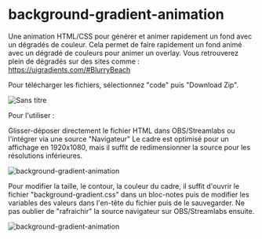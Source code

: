 # background-gradient-animation
Une animation HTML/CSS pour générer et animer rapidement un fond avec un dégradés de couleur. Cela permet de faire rapidement un fond animé avec un dégradé de couleurs pour animer un overlay. Vous retrouverez plein de dégradés sur des sites comme : https://uigradients.com/#BlurryBeach

Pour télécharger les fichiers, sélectionnez "code" puis "Download Zip".

![Sans titre](https://user-images.githubusercontent.com/91347360/204094734-a6e8c120-68c8-44e5-8cd8-124624642ac9.png)

Pour l'utiliser :

Glisser-déposer directement le fichier HTML dans OBS/Streamlabs ou l'intégrer via une source "Navigateur" Le cadre est optimisé pour un affichage en 1920x1080, mais il suffit de redimensionner la source pour les résolutions inférieures.

![background-gradient-animation](https://user-images.githubusercontent.com/91347360/210135283-b15ce674-94c2-448f-bf61-866a9c340569.png)

Pour modifier la taille, le contour, la couleur du cadre, il suffit d'ouvrir le fichier "background-gradient.css" dans un bloc-notes puis de modifier les variables des valeurs dans l'en-tête du fichier puis de le sauvegarder. Ne pas oublier de "rafraichir" la source navigateur sur OBS/Streamlabs ensuite.

![background-gradient-animation](https://user-images.githubusercontent.com/91347360/210135286-a06c5ca2-1166-4fa1-95d1-174ce320489b.gif)

